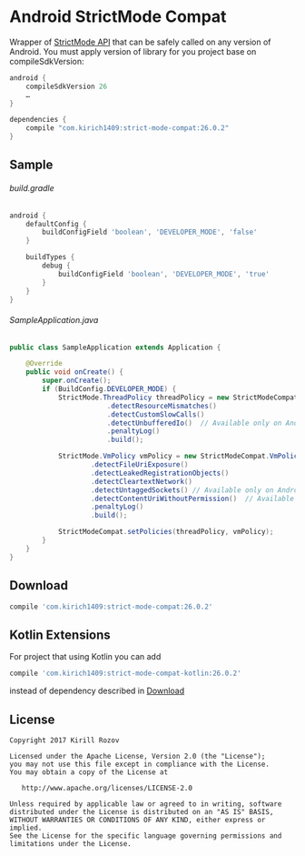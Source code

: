Android StrictMode Compat
=========================

Wrapper of [StrictMode API](https://developer.android.com/reference/android/os/StrictMode.html) that can be safely called on any version of Android.
You must apply version of library for you project base on compileSdkVersion:

```groovy
android {
    compileSdkVersion 26
    …
}

dependencies {
    compile "com.kirich1409:strict-mode-compat:26.0.2"
}
```

Sample
------

###### build.gradle ######
```groovy
android {
    defaultConfig {
        buildConfigField 'boolean', 'DEVELOPER_MODE', 'false'
    }

    buildTypes {
        debug {
            buildConfigField 'boolean', 'DEVELOPER_MODE', 'true'
        }
    }
}
```

###### SampleApplication.java ######
```java
public class SampleApplication extends Application {

    @Override
    public void onCreate() {
        super.onCreate();
        if (BuildConfig.DEVELOPER_MODE) {
            StrictMode.ThreadPolicy threadPolicy = new StrictModeCompat.ThreadPolicy.Builder()
                        .detectResourceMismatches()
                        .detectCustomSlowCalls()
                        .detectUnbufferedIo()  // Available only on Android 8.0+
                        .penaltyLog()
                        .build();

            StrictMode.VmPolicy vmPolicy = new StrictModeCompat.VmPolicy.Builder()
                    .detectFileUriExposure()
                    .detectLeakedRegistrationObjects()
                    .detectCleartextNetwork()
                    .detectUntaggedSockets() // Available only on Android 8.0+
                    .detectContentUriWithoutPermission()  // Available only on Android 8.0+
                    .penaltyLog()
                    .build();

            StrictModeCompat.setPolicies(threadPolicy, vmPolicy);
        }
    }
}
```

Download
--------

```groovy
compile 'com.kirich1409:strict-mode-compat:26.0.2'
```

Kotlin Extensions
-----------------

For project that using Kotlin you can add

```groovy
compile 'com.kirich1409:strict-mode-compat-kotlin:26.0.2'
```

instead of dependency described in [Download](#Download)

License
-------

    Copyright 2017 Kirill Rozov

    Licensed under the Apache License, Version 2.0 (the "License");
    you may not use this file except in compliance with the License.
    You may obtain a copy of the License at

       http://www.apache.org/licenses/LICENSE-2.0

    Unless required by applicable law or agreed to in writing, software
    distributed under the License is distributed on an "AS IS" BASIS,
    WITHOUT WARRANTIES OR CONDITIONS OF ANY KIND, either express or implied.
    See the License for the specific language governing permissions and
    limitations under the License.
